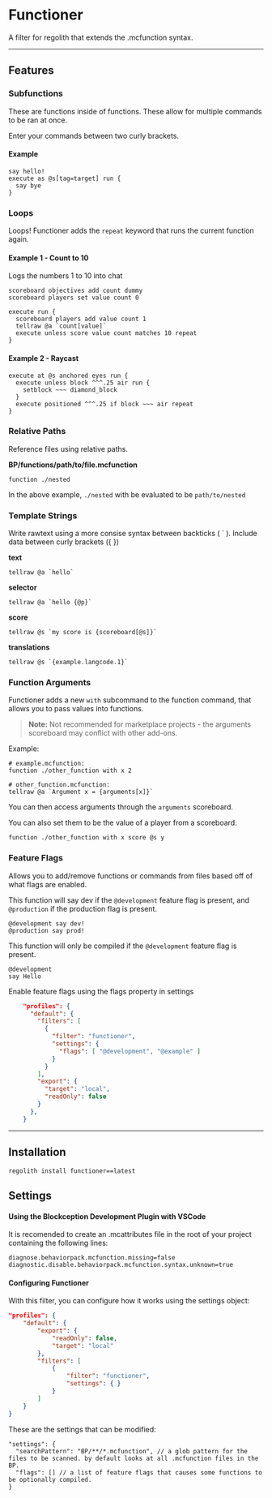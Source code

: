 # Functioner
A filter for regolith that extends the .mcfunction syntax.

---

## Features

### Subfunctions
These are functions inside of functions. These allow for multiple commands to be ran at once.

Enter your commands between two curly brackets.

#### Example
```
say hello!
execute as @s[tag=target] run {
  say bye
}
```

### Loops
Loops!
Functioner adds the `repeat` keyword that runs the current function again.

#### Example 1 - Count to 10
Logs the numbers 1 to 10 into chat

```
scoreboard objectives add count dummy
scoreboard players set value count 0

execute run {
  scoreboard players add value count 1
  tellraw @a `count[value]`
  execute unless score value count matches 10 repeat
}
```

#### Example 2 - Raycast

```
execute at @s anchored eyes run {
  execute unless block ^^^.25 air run {
    setblock ~~~ diamond_block
  }
  execute positioned ^^^.25 if block ~~~ air repeat
}
```

### Relative Paths
Reference files using relative paths.

**BP/functions/path/to/file.mcfunction**
```
function ./nested
```
In the above example, `./nested` with be evaluated to be `path/to/nested`


### Template Strings
Write rawtext using a more consise syntax between backticks ( \` ). Include data between curly brackets (\{ \})

**text**
```
tellraw @a `hello`
```
**selector**
```
tellraw @a `hello {@p}`
```
**score**
```
tellraw @s `my score is {scoreboard[@s]}`
```
**translations**
```
tellraw @s `{example.langcode.1}`
```

### Function Arguments
Functioner adds a new `with` subcommand to the function command, that allows you to pass values into functions.

> **Note:**
> Not recommended for marketplace projects - the arguments scoreboard may conflict with other add-ons.

Example:
```mcfunction
# example.mcfunction:
function ./other_function with x 2

# other_function.mcfunction:
tellraw @a `Argument x = {arguments[x]}`
```
You can then access arguments through the `arguments` scoreboard.

You can also set them to be the value of a player from a scoreboard.
```mcfunction
function ./other_function with x score @s y
```

### Feature Flags
Allows you to add/remove functions or commands from files based off of what flags are enabled.

This function will say dev if the `@development` feature flag is present, and `@production` if the production flag is present.
```
@development say dev!
@production say prod!
```

This function will only be compiled if the `@development` feature flag is present.
```
@development
say Hello
```

Enable feature flags using the flags property in settings
```json
    "profiles": {
      "default": {
        "filters": [
          {
            "filter": "functioner",
            "settings": {
              "flags": [ "@development", "@example" ]
            }
          }
        ],
        "export": {
          "target": "local",
          "readOnly": false
        }
      },
    }
```

---

## Installation
```
regolith install functioner==latest
```

## Settings
#### Using the Blockception Development Plugin with VSCode

It is recomended to create an .mcattributes file in the root of your project containing the following lines:
```
diagnose.behaviorpack.mcfunction.missing=false
diagnostic.disable.behaviorpack.mcfunction.syntax.unknown=true
```

#### Configuring Functioner
With this filter, you can configure how it works using the settings object:

```json
"profiles": {
    "default": {
        "export": {
            "readOnly": false,
            "target": "local"
        },
        "filters": [
            {
                "filter": "functioner",
                "settings": { }
            }
        ]
    }
}
```

These are the settings that can be modified:
```jsonc
"settings": {
  "searchPattern": "BP/**/*.mcfunction", // a glob pattern for the files to be scanned. by default looks at all .mcfunction files in the BP.
  "flags": [] // a list of feature flags that causes some functions to be optionally compiled.
}
```


